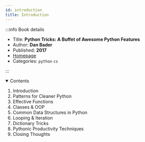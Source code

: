 ```yaml
---
id: introduction
title: Introduction
---
```


:::info Book details

- Title: **Python Tricks: A Buffet of Awesome Python Features**
- Author: **Dan Bader**
- Published: **2017**
- [Homepage](https://realpython.com/products/python-tricks-book/)
- Categories: `python` `cs`

:::

<details open>
  <summary>Contents</summary>
  <div>
    <ol>
        <li>Introduction</li>
        <li>Patterns for Cleaner Python</li>
        <li>Effective Functions</li>
        <li>Classes & OOP</li>
        <li>Common Data Structures in Python</li>
        <li>Looping & Iteration</li>
        <li>Dictionary Tricks</li>
        <li>Pythonic Productivity Techniques</li>
        <li>Closing Thoughts</li>
    </ol>
  </div>
</details>

